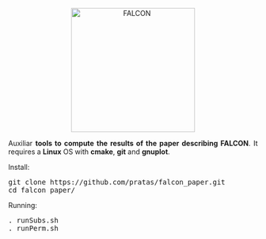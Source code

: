 <p align="center"><img src="https://github.com/pratas/falcon/blob/master/imgs/logo.png" alt="FALCON" width="250" height="250" border="0" /></p>

<p align="justify">
Auxiliar <b>tools to compute the results of the paper describing FALCON</b>. It requires a <b>Linux</b> OS with <b>cmake</b>, <b>git</b> and <b>gnuplot</b>. 
</p>

Install:
<pre>
git clone https://github.com/pratas/falcon_paper.git
cd falcon_paper/
</pre>

Running:
<pre>
. runSubs.sh
. runPerm.sh
</pre>

